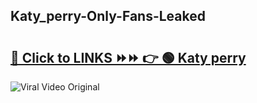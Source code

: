 
 ## Katy_perry-Only-Fans-Leaked

# <h2><a href="https://clipsfans.com/Katy_perry&ref=git">🔗 Click to LINKS ⏩⏩ 👉 🟢 Katy perry </a></h2>

<a href="https://clipsfans.com/Katy_perry&ref=git" rel="nofollow" data-target="animated-image.originalLink"><img src="https://i.ibb.co.com/xMMVF88/686577567.gif" alt="Viral Video Original" style="max-width: 100%; display: inline-block;" data-target="animated-image.originalImage"></a>
